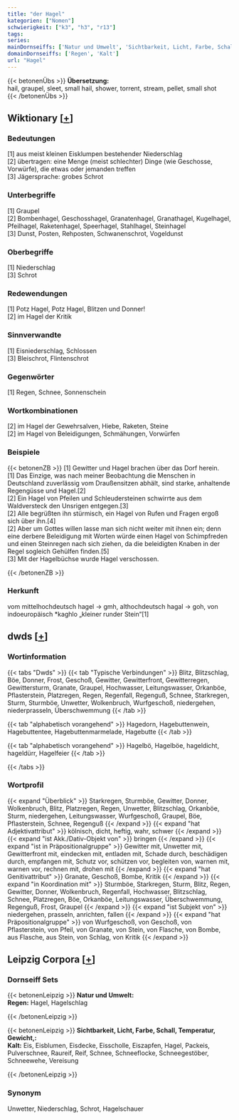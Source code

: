 ```yaml
---
title: "der Hagel"
kategorien: ["Nomen"]
schwierigkeit: ["k3", "h3", "r13"]
tags:
series:
mainDornseiffs: ['Natur und Umwelt', 'Sichtbarkeit, Licht, Farbe, Schall, Temperatur, Gewicht,']
domainDornseiffs: ['Regen', 'Kalt']
url: "Hagel"
---
```


{{< betonenÜbs >}}
**Übersetzung:**  
hail, graupel, sleet, small  hail, shower, torrent, stream, pellet, small shot  
{{< /betonenÜbs >}}

## Wiktionary [[+](https://de.wiktionary.org/wiki/Hagel)]

### Bedeutungen
[1] aus meist kleinen Eisklumpen bestehender Niederschlag  
[2] übertragen: eine Menge (meist schlechter) Dinge (wie Geschosse, Vorwürfe), die etwas oder jemanden treffen  
[3] Jägersprache: grobes Schrot  

### Unterbegriffe
[1] Graupel  
[2] Bombenhagel, Geschosshagel, Granatenhagel, Granathagel, Kugelhagel, Pfeilhagel, Raketenhagel, Speerhagel, Stahlhagel, Steinhagel  
[3] Dunst, Posten, Rehposten, Schwanenschrot, Vogeldunst  

### Oberbegriffe
[1] Niederschlag  
[3] Schrot  

### Redewendungen
[1] Potz Hagel, Potz Hagel, Blitzen und Donner!  
[2] im Hagel der Kritik  

### Sinnverwandte
[1] Eisniederschlag, Schlossen  
[3] Bleischrot, Flintenschrot  

### Gegenwörter
[1] Regen, Schnee, Sonnenschein  

### Wortkombinationen
[2] im Hagel der Gewehrsalven, Hiebe, Raketen, Steine  
[2] im Hagel von Beleidigungen, Schmähungen, Vorwürfen  

### Beispiele
{{< betonenZB >}}
[1] Gewitter und Hagel brachen über das Dorf herein.  
[1] Das Einzige, was nach meiner Beobachtung die Menschen in Deutschland zuverlässig vom Draußensitzen abhält, sind starke, anhaltende Regengüsse und Hagel.[2]  
[2] Ein Hagel von Pfeilen und Schleudersteinen schwirrte aus dem Waldversteck den Unsrigen entgegen.[3]  
[2] Alle begrüßten ihn stürmisch, ein Hagel von Rufen und Fragen ergoß sich über ihn.[4]  
[2] Aber um Gottes willen lasse man sich nicht weiter mit ihnen ein; denn eine derbere Beleidigung mit Worten würde einen Hagel von Schimpfreden und einen Steinregen nach sich ziehen, da die beleidigten Knaben in der Regel sogleich Gehülfen finden.[5]  
[3] Mit der Hagelbüchse wurde Hagel verschossen.  

{{< /betonenZB >}}
### Herkunft
vom mittelhochdeutsch hagel → gmh, althochdeutsch hagal → goh, von indoeuropäisch *kaghlo „kleiner runder Stein“[1]  



## dwds [[+](https://www.dwds.de/wb/Hagel)]

### Wortinformation
{{< tabs "Dwds" >}}
{{< tab "Typische Verbindungen" >}}
Blitz, Blitzschlag, Böe, Donner, Frost, Geschoß, Gewitter, Gewitterfront, Gewitterregen, Gewittersturm, Granate, Graupel, Hochwasser, Leitungswasser, Orkanböe, Pflasterstein, Platzregen, Regen, Regenfall, Regenguß, Schnee, Starkregen, Sturm, Sturmböe, Unwetter, Wolkenbruch, Wurfgeschoß, niedergehen, niederprasseln, Überschwemmung
{{< /tab >}}

{{< tab "alphabetisch vorangehend" >}}
Hagedorn, Hagebuttenwein, Hagebuttentee, Hagebuttenmarmelade, Hagebutte
{{< /tab >}}

{{< tab "alphabetisch vorangehend" >}}
Hagelbö, Hagelböe, hageldicht, hageldürr, Hagelfeier
{{< /tab >}}

{{< /tabs >}}

### Wortprofil
{{< expand "Überblick" >}} Starkregen, Sturmböe, Gewitter, Donner, Wolkenbruch, Blitz, Platzregen, Regen, Unwetter, Blitzschlag, Orkanböe, Sturm, niedergehen, Leitungswasser, Wurfgeschoß, Graupel, Böe, Pflasterstein, Schnee, Regenguß {{< /expand >}}
{{< expand "hat Adjektivattribut" >}} kölnisch, dicht, heftig, wahr, schwer {{< /expand >}}
{{< expand "ist Akk./Dativ-Objekt von" >}} bringen {{< /expand >}}
{{< expand "ist in Präpositionalgruppe" >}} Gewitter mit, Unwetter mit, Gewitterfront mit, eindecken mit, entladen mit, Schade durch, beschädigen durch, empfangen mit, Schutz vor, schützen vor, begleiten von, warnen mit, warnen vor, rechnen mit, drohen mit {{< /expand >}}
{{< expand "hat Genitivattribut" >}} Granate, Geschoß, Bombe, Kritik {{< /expand >}}
{{< expand "in Koordination mit" >}} Sturmböe, Starkregen, Sturm, Blitz, Regen, Gewitter, Donner, Wolkenbruch, Regenfall, Hochwasser, Blitzschlag, Schnee, Platzregen, Böe, Orkanböe, Leitungswasser, Überschwemmung, Regenguß, Frost, Graupel {{< /expand >}}
{{< expand "ist Subjekt von" >}} niedergehen, prasseln, anrichten, fallen {{< /expand >}}
{{< expand "hat Präpositionalgruppe" >}} von Wurfgeschoß, von Geschoß, von Pflasterstein, von Pfeil, von Granate, von Stein, von Flasche, von Bombe, aus Flasche, aus Stein, von Schlag, von Kritik {{< /expand >}}

## Leipzig Corpora [[+](https://corpora.uni-leipzig.de/en/res?word=Hagel&corpusId=deu_newscrawl-public_2018)]

### Dornseiff Sets
{{< betonenLeipzig >}}
**Natur und Umwelt:**  
**Regen:** Hagel, Hagelschlag  

{{< /betonenLeipzig >}}


{{< betonenLeipzig >}}
**Sichtbarkeit, Licht, Farbe, Schall, Temperatur, Gewicht,:**  
**Kalt:** Eis, Eisblumen, Eisdecke, Eisscholle, Eiszapfen, Hagel, Packeis, Pulverschnee, Raureif, Reif, Schnee, Schneeflocke, Schneegestöber, Schneewehe, Vereisung  

{{< /betonenLeipzig >}}

### Synonym
Unwetter, Niederschlag, Schrot, Hagelschauer


